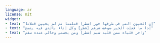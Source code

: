 ```yaml
---
language: ar
license: mit
widget:
- text: "إن العيون التي في طرفها حور [شطر] قتلننا ثم لم يحيين قتلانا"
- text: "إذا ما فعلت الخير ضوعف شرهم [شطر] وكل إناء بالذي فيه ينضح"
- text: "واحر قلباه ممن قلبه شبم [شطر] ومن بجسمي وحالي عنده سقم"
---
```

